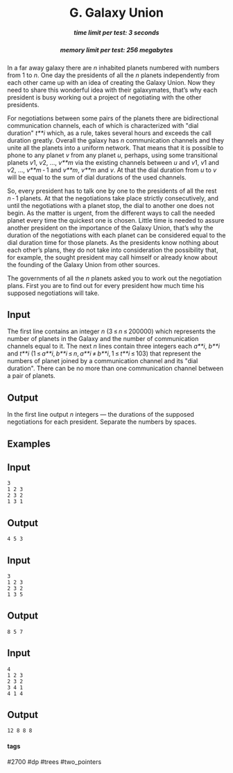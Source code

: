 <h1 style='text-align: center;'> G. Galaxy Union</h1>

<h5 style='text-align: center;'>time limit per test: 3 seconds</h5>
<h5 style='text-align: center;'>memory limit per test: 256 megabytes</h5>

In a far away galaxy there are *n* inhabited planets numbered with numbers from 1 to *n*. One day the presidents of all the *n* planets independently from each other came up with an idea of creating the Galaxy Union. Now they need to share this wonderful idea with their galaxymates, that’s why each president is busy working out a project of negotiating with the other presidents.

For negotiations between some pairs of the planets there are bidirectional communication channels, each of which is characterized with "dial duration" *t**i* which, as a rule, takes several hours and exceeds the call duration greatly. Overall the galaxy has *n* communication channels and they unite all the planets into a uniform network. That means that it is possible to phone to any planet *v* from any planet *u*, perhaps, using some transitional planets *v*1, *v*2, ..., *v**m* via the existing channels between *u* and *v*1, *v*1 and *v*2, ..., *v**m* - 1 and *v**m*, *v**m* and *v*. At that the dial duration from *u* to *v* will be equal to the sum of dial durations of the used channels.

So, every president has to talk one by one to the presidents of all the rest *n* - 1 planets. At that the negotiations take place strictly consecutively, and until the negotiations with a planet stop, the dial to another one does not begin. As the matter is urgent, from the different ways to call the needed planet every time the quickest one is chosen. Little time is needed to assure another president on the importance of the Galaxy Union, that’s why the duration of the negotiations with each planet can be considered equal to the dial duration time for those planets. As the presidents know nothing about each other’s plans, they do not take into consideration the possibility that, for example, the sought president may call himself or already know about the founding of the Galaxy Union from other sources.

The governments of all the *n* planets asked you to work out the negotiation plans. First you are to find out for every president how much time his supposed negotiations will take.

## Input

The first line contains an integer *n* (3 ≤ *n* ≤ 200000) which represents the number of planets in the Galaxy and the number of communication channels equal to it. The next *n* lines contain three integers each *a**i*, *b**i* and *t**i* (1 ≤ *a**i*, *b**i* ≤ *n*, *a**i* ≠ *b**i*, 1 ≤ *t**i* ≤ 103) that represent the numbers of planet joined by a communication channel and its "dial duration". There can be no more than one communication channel between a pair of planets. 

## Output

In the first line output *n* integers — the durations of the supposed negotiations for each president. Separate the numbers by spaces.

## Examples

## Input


```
3  
1 2 3  
2 3 2  
1 3 1  

```
## Output


```
4 5 3  

```
## Input


```
3  
1 2 3  
2 3 2  
1 3 5  

```
## Output


```
8 5 7  

```
## Input


```
4  
1 2 3  
2 3 2  
3 4 1  
4 1 4  

```
## Output


```
12 8 8 8  

```


#### tags 

#2700 #dp #trees #two_pointers 